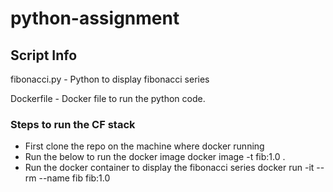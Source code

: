 # python-assignment
## Script Info
fibonacci.py - Python to display fibonacci series

Dockerfile - Docker file to run the python code.

### Steps to run the CF stack
* First clone the repo on the machine where docker running
* Run the below to run the docker image
docker image -t fib:1.0 .
* Run the docker container to display the fibonacci series
docker run -it --rm --name fib fib:1.0